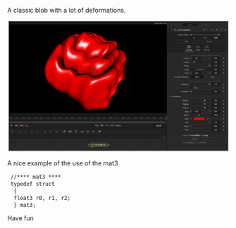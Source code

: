 

<!-- +++ DO NOT REMOVE THIS COMMENT +++ DO NOT ADD OR EDIT ANY TEXT BEFORE THIS LINE +++ IT WOULD BE A REALLY BAD IDEA +++ -->

A classic blob with a lot of deformations.

[![screenshot](TorturedBlob_screenshot.png)](TorturedBlob.fuse)


A nice example of the use of the mat3

```
 //**** mat3 ****
 typedef struct
  {
  float3 r0, r1, r2;
  } mat3;
```
Have fun

<!-- +++ DO NOT REMOVE THIS COMMENT +++ DO NOT EDIT ANY TEXT THAT COMES AFTER THIS LINE +++ TRUST ME: JUST DON'T DO IT +++ -->

